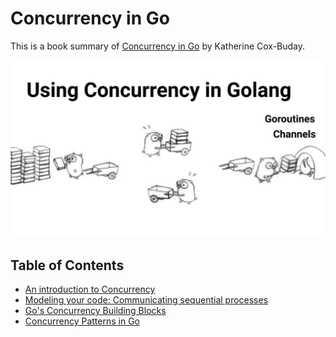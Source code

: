 # Concurrency in Go

This is a book summary of [Concurrency in Go](https://www.oreilly.com/library/view/concurrency-in-go/9781491941294/) by
Katherine Cox-Buday.

![](concurrency-intro/pictures/gophers.png)

## Table of Contents

- [An introduction to Concurrency](concurrency-intro/concurrency-introduction.md)
- [Modeling your code: Communicating sequential processes](modeling-your-code/modeling-your-code.md)
- [Go's Concurrency Building Blocks](./go-concurrency-building-blocks/go-concurrency-building-blocks.md)
- [Concurrency Patterns in Go](./concurrency-patterns/concurrency-patterns.md)